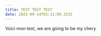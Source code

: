 ```yaml
---
title: TEST TEST TEST
date: 2025-09-14T05:11:09.353Z
---
```

V﻿oici mon test, we are going to be my chery
